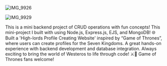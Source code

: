 ![IMG_9926](https://github.com/user-attachments/assets/33ad7f57-3150-4867-88f0-137cbf354364)

![IMG_9929](https://github.com/user-attachments/assets/c3e7b919-8c38-4208-b3c2-d95fbc3b5ffd)

 This is a mini backend project of CRUD operations with fun concepts! This mini-project I built with using Node.js, Express.js, EJS, and MongoDB! 🌐 Built a 'High-lords Profile Creating Website' inspired by “Game of Thrones”, where users can create profiles for the Seven Kingdoms. A great hands-on experience with backend development and database integration. Always exciting to bring the world of Westeros to life through code! ⚔️🐉 Game of Thrones fans welcome!
